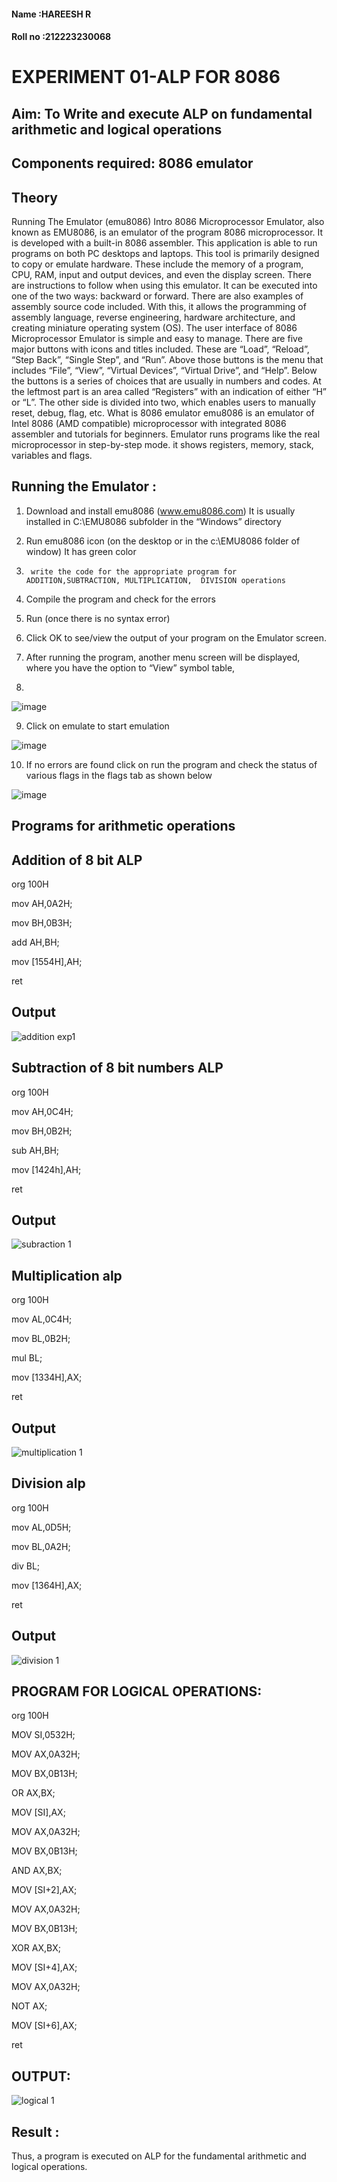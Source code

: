 #### Name :HAREESH R
#### Roll no :212223230068
# EXPERIMENT 01-ALP FOR 8086
## Aim: To Write and execute ALP on fundamental arithmetic and logical operations
## Components required: 8086  emulator 
## Theory 
Running The Emulator (emu8086) Intro 8086 Microprocessor Emulator, also known as EMU8086, is an emulator of the program 8086 microprocessor. It is developed with a built-in 8086 assembler. This application is able to run programs on both PC desktops and laptops. This tool is primarily designed to copy or emulate hardware. These include the memory of a program, CPU, RAM, input and output devices, and even the display screen. There are instructions to follow when using this emulator. It can be executed into one of the two ways: backward or forward. There are also examples of assembly source code included. With this, it allows the programming of assembly language, reverse engineering, hardware architecture, and creating miniature operating system (OS). The user interface of 8086 Microprocessor Emulator is simple and easy to manage. There are five major buttons with icons and titles included. These are “Load”, “Reload”, “Step Back”, “Single Step”, and “Run”. Above those buttons is the menu that includes “File”, “View”, “Virtual Devices”, “Virtual Drive”, and “Help”. Below the buttons is a series of choices that are usually in numbers and codes. At the leftmost part is an area called “Registers” with an indication of either “H” or “L”. The other side is divided into two, which enables users to manually reset, debug, flag, etc. What is 8086 emulator emu8086 is an emulator of Intel 8086 (AMD compatible) microprocessor with integrated 8086 assembler and tutorials for beginners. Emulator runs programs like the real microprocessor in step-by-step mode. it shows registers, memory, stack, variables and flags.


 ## Running the Emulator :
1.	Download and install emu8086 (www.emu8086.com) It is usually installed in C:\EMU8086 subfolder in the “Windows” directory
2.	  Run  emu8086 icon (on the desktop or in the c:\EMU8086 folder of window) It has green color 
 
 
3.		write the code for the appropriate program for ADDITION,SUBTRACTION, MULTIPLICATION,  DIVISION operations 

4.	 Compile the program and check for the errors 
5.	Run (once there is no syntax error) 

6.	Click OK to see/view the output of your program on the Emulator screen. 


7.	After running the program, another menu screen will be displayed, where you have the option to “View” symbol table,
8.	 


![image](https://user-images.githubusercontent.com/36288975/189273263-d65baae9-4b8f-4723-afb3-c0ffa4052b04.png)











9.	Click on emulate to start emulation 








![image](https://user-images.githubusercontent.com/36288975/189273273-9bb36ec1-e2e8-4892-8d35-37707332bfdc.png)








10.	If no errors are found click on run the program and check the status of various flags in the flags tab as shown below 






![image](https://user-images.githubusercontent.com/36288975/189273277-113a2a33-4a40-4ff8-95a5-ecd3a1f504fe.png)







## Programs for arithmetic  operations

## Addition  of 8 bit ALP 
org 100H

mov AH,0A2H;

mov BH,0B3H;

add AH,BH;

mov [1554H],AH;

ret


## Output  
 ![addition exp1](https://github.com/HareeshrajaR/EXPERIMENT--01-ALP-FOR-8086/assets/144870459/ac1c68ad-2057-4eb5-bd61-e453e6a4b6ca)

## Subtraction   of 8 bit numbers  ALP 
 org 100H

mov AH,0C4H;

mov BH,0B2H;

sub AH,BH;

mov [1424h],AH;

ret
## Output  
![subraction 1](https://github.com/HareeshrajaR/EXPERIMENT--01-ALP-FOR-8086/assets/144870459/a3b26188-528c-494a-9aa8-2b2d94701a32)

## Multiplication alp 

org 100H

mov AL,0C4H;

mov BL,0B2H;

mul BL;

mov [1334H],AX;

ret
 ## Output  
![multiplication 1](https://github.com/HareeshrajaR/EXPERIMENT--01-ALP-FOR-8086/assets/144870459/f099ab75-5aac-4bcd-a4b5-07395391994b)


## Division alp 

org 100H

mov AL,0D5H;

mov BL,0A2H;

div BL;

mov [1364H],AX;

ret
## Output  
![division 1](https://github.com/HareeshrajaR/EXPERIMENT--01-ALP-FOR-8086/assets/144870459/0bf3801b-a889-4e39-b483-5c485b952bba)

## PROGRAM FOR LOGICAL OPERATIONS:
org 100H

MOV SI,0532H;

MOV AX,0A32H;

MOV BX,0B13H;

OR AX,BX;

MOV [SI],AX;

MOV AX,0A32H;

MOV BX,0B13H;

AND AX,BX;

MOV [SI+2],AX;

MOV AX,0A32H;

MOV BX,0B13H;

XOR AX,BX;

MOV [SI+4],AX;

MOV AX,0A32H;

NOT AX;

MOV [SI+6],AX;

ret
## OUTPUT:
![logical 1](https://github.com/HareeshrajaR/EXPERIMENT--01-ALP-FOR-8086/assets/144870459/a60f459b-ed26-4690-9249-ec5b3613f7d8)


## Result :
 
Thus, a program is executed on ALP for the fundamental arithmetic and logical operations.







